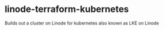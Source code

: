 # linode-terraform-kubernetes
Builds out a cluster on Linode for kubernetes also known as LKE on Linode
